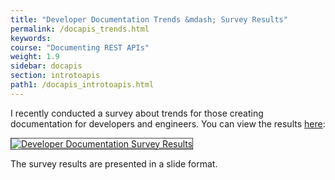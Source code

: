 ```yaml
---
title: "Developer Documentation Trends &mdash; Survey Results"
permalink: /docapis_trends.html
keywords:
course: "Documenting REST APIs"
weight: 1.9
sidebar: docapis
section: introtoapis
path1: /docapis_introtoapis.html
---
```


I recently conducted a survey about trends for those creating documentation for developers and engineers. You can view the results [here](../learnapidoc/slides/devdoctrends_results.html):

<a href="/learnapidoc/slides/devdoctrends_results.html" target="_blank"><img src="https://idratherbewritingmedia.com/images/api/devdoctrendssurveyresultstitle.png" alt="Developer Documentation Survey Results" style="max-width:500px; border: 1px solid #444"  /></a>

The survey results are presented in a slide format.
